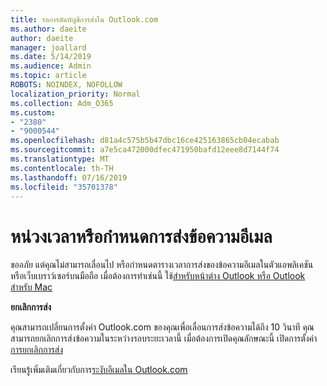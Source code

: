```yaml
---
title: รอการตัดบัญชีการส่งใน Outlook.com
ms.author: daeite
author: daeite
manager: joallard
ms.date: 5/14/2019
ms.audience: Admin
ms.topic: article
ROBOTS: NOINDEX, NOFOLLOW
localization_priority: Normal
ms.collection: Adm_O365
ms.custom:
- "2380"
- "9000544"
ms.openlocfilehash: d81a4c575b5b47dbc16ce425163865cb04ecabab
ms.sourcegitcommit: a7e5ca472000dfec471950bafd12eee8d7144f74
ms.translationtype: MT
ms.contentlocale: th-TH
ms.lasthandoff: 07/16/2019
ms.locfileid: "35701378"
---
```

# <a name="delay-or-schedule-sending-email-messages"></a>หน่วงเวลาหรือกำหนดการส่งข้อความอีเมล

ขออภัย แต่คุณไม่สามารถเลื่อนไป หรือกำหนดตารางเวลาการส่งของข้อความอีเมลในตัวแอพลิเคชันหรือเว็บเบราว์เซอร์บนมือถือ เมื่อต้องการทำเช่นนี้ ใช้[สำหรับหน้าต่าง Outlook หรือ Outlook สำหรับ Mac](https://products.office.com/outlook/email-and-calendar-software-microsoft-outlook)

**ยกเลิกการส่ง**

คุณสามารถเปลี่ยนการตั้งค่า Outlook.com ของคุณเพื่อเลื่อนการส่งข้อความได้ถึง 10 วินาที คุณสามารถยกเลิกการส่งข้อความในระหว่างรอบระยะเวลานี้ เมื่อต้องการเปิดคุณลักษณะนี้ เปิดการตั้งค่า[การยกเลิกการส่ง](https://outlook.live.com/mail/options/mail/messageContent/undoSend)

เรียนรู้เพิ่มเติมเกี่ยวกับการ[ระงับอีเมลใน Outlook.com](https://support.office.com/article/c069ddde-5282-4085-8f4c-d7b133324f8a?wt.mc_id=Office_Outlook_com_Alchemy)